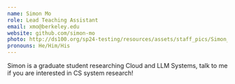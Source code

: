 ```yaml
---
name: Simon Mo
role: Lead Teaching Assistant
email: xmo@berkeley.edu
website: github.com/simon-mo
photo: http://ds100.org/sp24-testing/resources/assets/staff_pics/Simon_Mo.png
pronouns: He/Him/His
---
```


Simon is a graduate student researching Cloud and LLM Systems, talk to me if you are interested in CS system research!
